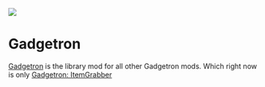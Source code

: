 [![](http://cf.way2muchnoise.eu/full_gadgetron_downloads.svg)](https://minecraft.curseforge.com/projects/gadgetron)
# Gadgetron
[Gadgetron](https://minecraft.curseforge.com/projects/gadgetron) is the library mod for all other Gadgetron mods. Which right now is only 
[Gadgetron: ItemGrabber](https://minecraft.curseforge.com/projects/gadgetron-itemgrabber)
